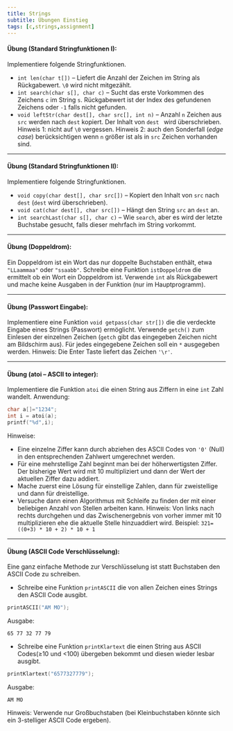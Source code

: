 ```yaml
---
title: Strings
subtitle: Übungen Einstieg
tags: [c,strings,assignment]
---
```


#### **Übung (Standard Stringfunktionen I):**

Implementiere folgende Stringfunktionen. 


- `int len(char t[])` – Liefert die Anzahl der Zeichen im String als Rückgabewert. `\0` wird nicht mitgezählt.
- `int search(char s[], char c)` – Sucht das erste Vorkommen des Zeichens `c` im String `s`. Rückgabewert ist der Index des gefundenen Zeichens oder `-1` falls nicht gefunden.
- `void leftStr(char dest[], char src[], int n)` – Anzahl `n` Zeichen aus `src` werden nach `dest` kopiert. Der Inhalt von `dest ` wird überschrieben. Hinweis 1: nicht auf `\0` vergessen.  Hinweis 2: auch den Sonderfall (*edge case*) berücksichtigen wenn `n` größer ist als in `src` Zeichen vorhanden sind.

---

#### **Übung (Standard Stringfunktionen II):**

Implementiere folgende Stringfunktionen. 

- `void copy(char dest[], char src[])` – Kopiert den Inhalt von `src` nach `dest` (`dest` wird überschrieben).
- `void cat(char dest[], char src[])` – Hängt den String `src` an `dest` an.
- `int searchLast(char s[], char c)` – Wie `search`, aber es wird der letzte Buchstabe gesucht, falls dieser mehrfach im String vorkommt.

---

#### **Übung (Doppeldrom):**

Ein Doppeldrom ist ein Wort das nur doppelte Buchstaben enthält, etwa `"LLaammaa"` oder `"ssaabb"`.
Schreibe eine Funktion `istDoppeldrom` die ermittelt ob ein Wort ein Doppeldrom ist.
Verwende `int` als Rückgabewert und mache keine Ausgaben in der Funktion (nur im Hauptprogramm).

---

#### **Übung (Passwort Eingabe):**

Implementiere eine Funktion `void getpass(char str[])` die die verdeckte Eingabe eines Strings (Passwort) ermöglicht.  Verwende `getch()` zum Einlesen der einzelnen Zeichen (`getch` gibt das eingegeben Zeichen nicht am Bildschirm aus). Für jedes eingegebene Zeichen soll ein `*` ausgegeben werden. Hinweis: Die Enter Taste liefert das Zeichen `'\r'`.

---

#### **Übung (atoi – ASCII to integer):**

Implementiere die Funktion `atoi` die einen String aus Ziffern in eine `int` Zahl wandelt. 
Anwendung:

```c
char a[]="1234";
int i = atoi(a);
printf("%d",i);
```

Hinweise:

- Eine einzelne Ziffer kann durch abziehen des ASCII Codes von `'0'` (Null) in den entsprechenden Zahlwert umgerechnet werden.
- Für eine mehrstellige Zahl beginnt man bei der höherwertigsten Ziffer. Der bisherige Wert wird mit 10 multipliziert und dann der Wert der aktuellen Ziffer dazu addiert.
- Mache zuerst eine Lösung für einstellige Zahlen, dann für zweistellige und dann für dreistellige. 
- Versuche dann einen Algorithmus mit Schleife zu finden der mit einer beliebigen Anzahl von Stellen arbeiten kann. Hinweis: Von links nach rechts durchgehen und das Zwischenergebnis von vorher immer mit 10 multiplizieren ehe die aktuelle Stelle hinzuaddiert wird. Beispiel: `321=((0+3) * 10 + 2) * 10 + 1`

---

#### **Übung (ASCII Code Verschlüsselung):**

Eine ganz einfache Methode zur Verschlüsselung ist statt Buchstaben den ASCII Code zu schreiben.

- Schreibe eine Funktion `printASCII` die von allen Zeichen eines Strings den ASCII Code ausgibt.
```c
printASCII("AM MO");
```
Ausgabe:
```
65 77 32 77 79
```
- Schreibe eine Funktion `printKlartext` die einen String aus ASCII Codes(≥10 und <100) übergeben bekommt und diesen wieder lesbar ausgibt.
```c
printKlartext("6577327779");
```
Ausgabe:
```
AM MO
```

Hinweis:
Verwende nur Großbuchstaben (bei Kleinbuchstaben könnte sich ein 3-stelliger ASCII Code ergeben).

